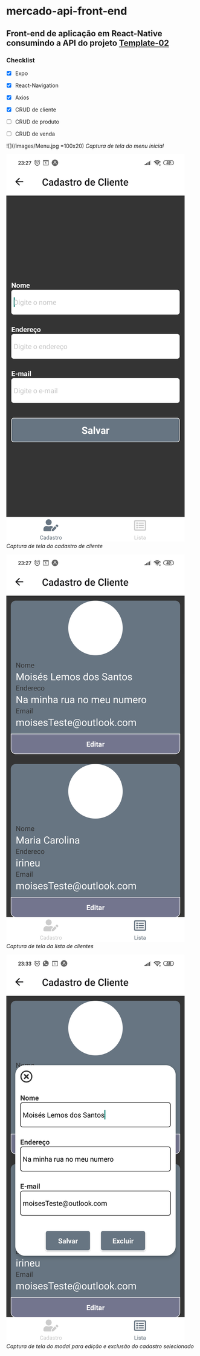 # mercado-api-front-end

## Front-end de aplicação em React-Native consumindo a API do projeto [Template-02](https://github.com/MoisesLemos-code/Template-02-API-REST-Nodejs)


### Checklist
- [x] Expo
- [x] React-Navigation
- [x] Axios
- [x] CRUD de cliente
- [ ] CRUD de produto
- [ ] CRUD de venda


![](/images/Menu.jpg =100x20)
*Captura de tela do menu inicial*

![](/images/Cliente.jpg)
*Captura de tela do cadastro de cliente*

![](/images/Cliente_lista.jpg)
*Captura de tela da lista de clientes*

![](/images/Cliente_lista_modal.jpg)
*Captura de tela do modal para edição e exclusão do cadastro selecionado*
